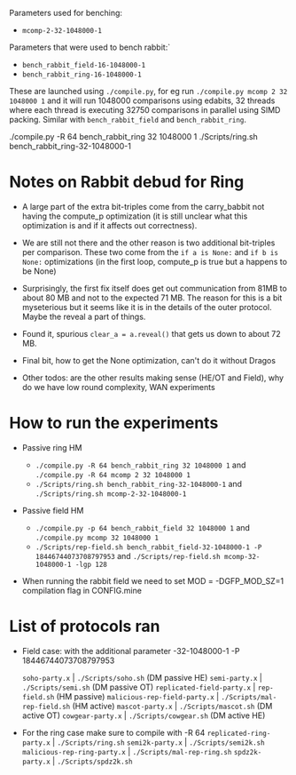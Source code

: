 Parameters used for benching:

* `mcomp-2-32-1048000-1`

Parameters that were used to bench rabbit:`
* `bench_rabbit_field-16-1048000-1`
* `bench_rabbit_ring-16-1048000-1`

These are launched using `./compile.py`, for eg run `./compile.py mcomp 2 32 1048000 1` and it will run
1048000 comparisons using edabits, 32 threads where each thread is executing 32750 comparisons in parallel using SIMD packing.
Similar with `bench_rabbit_field` and `bench_rabbit_ring`.


./compile.py -R 64 bench_rabbit_ring 32 1048000 1
./Scripts/ring.sh bench_rabbit_ring-32-1048000-1



# Notes on Rabbit debud for Ring

* A large part of the extra bit-triples come from the carry_babbit not having the compute_p optimization (it is still unclear what this optimization is and if it affects out correctness). 
* We are still not there and the other reason is two additional bit-triples per comparison. These two come from the `if a is None:` and `if b is None:` optimizations (in the first loop, compute_p is true but a happens to be None)   
* Surprisingly, the first fix itself does get out communication from 81MB to about 80 MB and not to the expected 71 MB. The reason for this is a bit myseterious but it seems like it is in the details of the outer protocol. Maybe the reveal a part of things.
* Found it, spurious `clear_a = a.reveal()` that gets us down to about 72 MB.
* Final bit, how to get the None optimization, can't do it without Dragos

* Other todos: are the other results making sense (HE/OT and Field), why do we have low round complexity, WAN experiments


# How to run the experiments

* Passive ring HM
  * `./compile.py -R 64 bench_rabbit_ring 32 1048000 1` and `./compile.py -R 64 mcomp 2 32 1048000 1`
  * `./Scripts/ring.sh bench_rabbit_ring-32-1048000-1` and `./Scripts/ring.sh mcomp-2-32-1048000-1`
* Passive field HM
  * `./compile.py -p 64 bench_rabbit_field 32 1048000 1` and `./compile.py mcomp 32 1048000 1`
  * `./Scripts/rep-field.sh bench_rabbit_field-32-1048000-1 -P 18446744073708797953` and `./Scripts/rep-field.sh mcomp-32-1048000-1 -lgp 128`

* When running the rabbit field we need to set MOD = -DGFP_MOD_SZ=1 compilation flag in CONFIG.mine

# List of protocols ran

* Field case: with the additional parameter -32-1048000-1 -P 18446744073708797953

  `soho-party.x` | `./Scripts/soho.sh` (DM passive HE)
  `semi-party.x` | `./Scripts/semi.sh` (DM passive OT)
  `replicated-field-party.x` | `rep-field.sh` (HM passive)
  `malicious-rep-field-party.x` | `./Scripts/mal-rep-field.sh` (HM active)
  `mascot-party.x` | `./Scripts/mascot.sh` (DM active OT)
  `cowgear-party.x` | `./Scripts/cowgear.sh` (DM active HE)

* For the ring case make sure to compile with -R 64
  `replicated-ring-party.x` | `./Scripts/ring.sh`
  `semi2k-party.x` | `./Scripts/semi2k.sh`
  `malicious-rep-ring-party.x` | `./Scripts/mal-rep-ring.sh`
  `spdz2k-party.x` | `./Scripts/spdz2k.sh`
